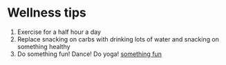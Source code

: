 <h1> Wellness tips </h1>
  <ol>
  <li> Exercise for a half hour a day  </li>
  <li> Replace snacking on carbs with drinking lots of water and snacking on something healthy </li>
  <li> Do something fun! Dance! Do yoga! <a href="somethingfun.md">something fun</a>  </li> 
  </ol>


